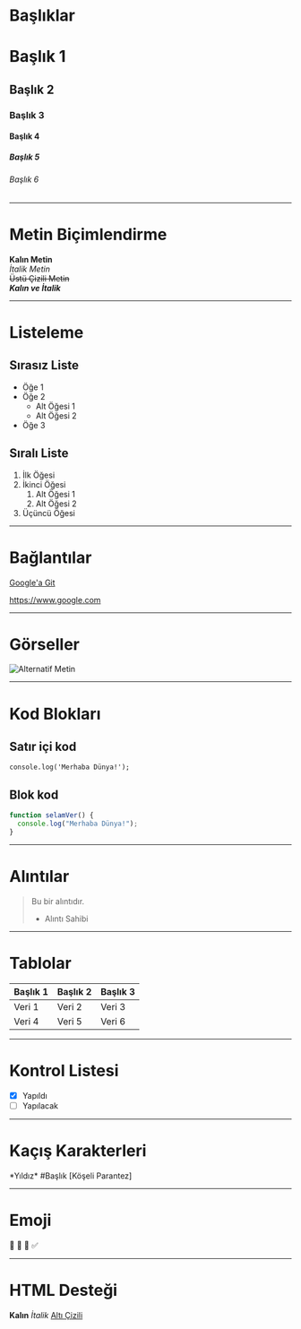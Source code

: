 # Başlıklar

# Başlık 1
## Başlık 2
### Başlık 3
#### Başlık 4
##### Başlık 5
###### Başlık 6

---

# Metin Biçimlendirme

**Kalın Metin**  
*İtalik Metin*  
~~Üstü Çizili Metin~~  
**_Kalın ve İtalik_**  

---

# Listeleme

## Sırasız Liste
- Öğe 1
- Öğe 2
  - Alt Öğesi 1
  - Alt Öğesi 2
- Öğe 3

## Sıralı Liste
1. İlk Öğesi
2. İkinci Öğesi
   1. Alt Öğesi 1
   2. Alt Öğesi 2
3. Üçüncü Öğesi

---

# Bağlantılar

[Google'a Git](https://www.google.com)  

<https://www.google.com>

---

# Görseller

![Alternatif Metin](https://via.placeholder.com/150)

---

# Kod Blokları

## Satır içi kod
`console.log('Merhaba Dünya!');`

## Blok kod
```javascript
function selamVer() {
  console.log("Merhaba Dünya!");
}
```

---

# Alıntılar

> Bu bir alıntıdır.
>
> - Alıntı Sahibi

---

# Tablolar

| Başlık 1 | Başlık 2 | Başlık 3 |
|----------|----------|----------|
| Veri 1   | Veri 2   | Veri 3   |
| Veri 4   | Veri 5   | Veri 6   |

---

# Kontrol Listesi

- [x] Yapıldı
- [ ] Yapılacak

---

# Kaçış Karakterleri

\*Yıldız* \#Başlık \[Köşeli Parantez]

---

# Emoji

🚀 🌟 🎉 ✅

---

# HTML Desteği

<b>Kalın</b> <i>İtalik</i> <u>Altı Çizili</u>

